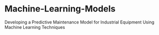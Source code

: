 # Machine-Learning-Models
Developing a Predictive Maintenance Model for Industrial Equipment Using Machine Learning Techniques
